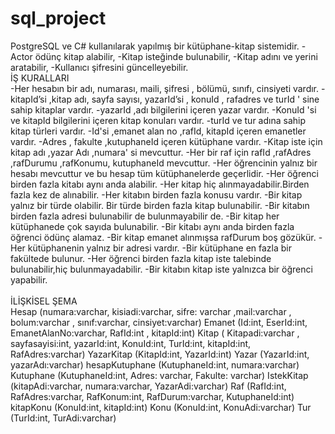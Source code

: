 # sql_project
PostgreSQL ve C# kullanılarak yapılmış bir kütüphane-kitap sistemidir.
-Actor ödünç kitap alabilir,
-Kitap isteğinde bulunabilir,
-Kitap adını ve yerini aratabilir,
-Kullanıcı şifresini güncelleyebilir.<br>
İŞ KURALLARI<br>
-Her hesabın bir adı, numarası, maili, şifresi , bölümü, sınıfı, cinsiyeti vardır.
-kitapId’si ,kitap adı, sayfa sayısı, yazarId’si , konuId , rafadres ve turId ' sine sahip kitaplar vardır.
-yazarId ,adı bilgilerini içeren yazar vardır.
-KonuId 'si ve kitapId bilgilerini içeren kitap konuları vardır.
-turId ve tur adına sahip kitap türleri vardır.
-Id'si ,emanet alan no ,rafId, kitapId içeren emanetler vardır.
-Adres , fakulte ,kutuphaneId içeren kütüphane vardır.
-Kitap iste için kitap adı ,yazar Adı ,numara' si mevcuttur.
-Her bir raf için rafId ,rafAdres ,rafDurumu ,rafKonumu, kutuphaneId mevcuttur.
-Her öğrencinin yalnız bir hesabı mevcuttur ve bu hesap tüm kütüphanelerde geçerlidir.
-Her öğrenci birden fazla kitabı aynı anda alabilir.
-Her kitap hiç alınmayadabilir.Birden fazla kez de alınabilir.
-Her kitabın birden fazla konusu vardır.
-Bir kitap yalnız bir türde olabilir. Bir türde birden fazla kitap bulunabilir.
-Bir kitabın birden fazla adresi bulunabilir de bulunmayabilir de.
-Bir kitap her kütüphanede çok sayıda bulunabilir.
-Bir kitabı aynı anda birden fazla öğrenci ödünç alamaz.
-Bir kitap emanet alınmışsa rafDurum boş gözükür.
-Her kütüphanenin yalnız bir adresi vardır.
-Bir kütüphane en fazla bir fakültede bulunur.
-Her öğrenci birden fazla kitap iste talebinde bulunabilir,hiç bulunmayadabilir.
-Bir kitabın kitap iste yalnızca bir öğrenci yapabilir.<br>
<br>
İLİŞKİSEL ŞEMA<br>
Hesap (numara:varchar, kisiadi:varchar, sifre: varchar ,mail:varchar , bolum:varchar , sınıf:varchar,
cinsiyet:varchar)
Emanet (Id:int, EserId:int, EmanetAlanNo:varchar, RafId:int , kitapId:int)
Kitap ( Kitapadi:varchar , sayfasayisi:int, yazarId:int, KonuId:int, TurId:int, kitapId:int,
RafAdres:varchar)
YazarKitap (KitapId:int, YazarId:int)
Yazar (YazarId:int, yazarAdı:varchar)
hesapKutuphane (KutuphaneId:int, numara:varchar)
Kutuphane (KutuphaneId:int, Adres: varchar, Fakulte: varchar)
IstekKitap (kitapAdi:varchar, numara:varchar, YazarAdi:varchar)
Raf (RafId:int, RafAdres:varchar, RafKonum:int, RafDurum:varchar, KutuphaneId:int)
kitapKonu (KonuId:int, kitapId:int)
Konu (KonuId:int, KonuAdi:varchar)
Tur (TurId:int, TurAdi:varchar)
